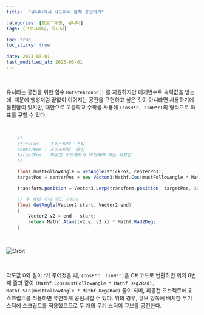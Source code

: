 ```yaml
---
title:  "유니티에서 각도따라 물체 공전하기"

categories: [프로그래밍, 유니티]
tags: [프로그래밍, 유니티]

toc: true
toc_sticky: true
 
date: 2023-03-01
last_modified_at: 2023-03-01
---
```


<br>

유니티는 공전을 위한 함수 `RotateAround()` 를 지원하지만 매개변수로 속력값을 받는데, 때문에 행성처럼 끝없이 이어지는 공전을 구현하고 싶은 것이 아니라면 사용하기에 불편함이 있지만, 대안으로 고등학교 수학을 사용해 `(cosθ*r, sinθ*r)`의 형식으로 좌표를 구할 수 있다.

<br>

```cs
    /*
    stickPos  : 조이스틱의 '스틱'
    centerPos : 조이스틱의 '중심'
    targetPos : 피공전 오브젝트가 위치해야 하는 좌표값
    */

    float mustFollowAngle = GetAngle(stickPos, centerPos);
    targetPos = centerPos + new Vector3(Mathf.Cos(mustFollowAngle * Mathf.Deg2Rad), Mathf.Sin(mustFollowAngle * Mathf.Deg2Rad), 0);

    transform.position = Vector3.Lerp(transform.position, targetPos, 20 * Time.deltaTime);

    // 두 벡터 사이 각도 구하기
    float GetAngle(Vector2 start, Vector2 end)
    {
        Vector2 v2 = end - start;
        return Mathf.Atan2(v2.y, v2.x) * Mathf.Rad2Deg;
    }
```

<br>

![Orbit](https://user-images.githubusercontent.com/96360829/222128251-5c8bf082-a203-4632-b1dd-9e8660ee6766.gif)

<br>

각도값 θ와 길이 r가 주어졌을 때, `(cosθ*r, sinθ*r)`을 C# 코드로 변환하면 위의 8번째 줄과 같이 `(Mathf.Cos(mustFollowAngle * Mathf.Deg2Rad), Mathf.Sin(mustFollowAngle * Mathf.Deg2Rad)` 꼴이 되며, 피공전 오브젝트에 위 스크립트를 적용하면 유연하게 공전시킬 수 있다. 위의 경우, 큐브 양쪽에 배치한 무기 스틱에 스크립트를 적용했으므로 두 개의 무기 스틱이 큐브를 공전한다.
